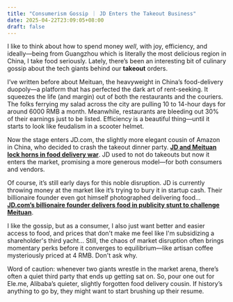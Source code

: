 ```yaml
---
title: "Consumerism Gossip ｜ JD Enters the Takeout Business"
date: 2025-04-22T23:09:05+08:00
draft: false
---
```


I like to think about how to spend money *well*, with joy, efficiency, and ideally—being from Guangzhou which is literally the most delicious region in China, I take food seriously. Lately, there’s been an interesting bit of culinary gossip about the tech giants behind our **takeout** orders.

I’ve written before about Meituan, the heavyweight in China’s food-delivery duopoly—a platform that has perfected the dark art of rent-seeking. It squeezes the life (and margin) out of both the restaurants and the couriers. The folks ferrying my salad across the city are pulling 10 to 14-hour days for around 6000 RMB a month. Meanwhile, restaurants are bleeding out 30% of their earnings just to be listed. Efficiency is a beautiful thing—until it starts to look like feudalism in a scooter helmet.

Now the stage enters JD.com, the slightly more elegant cousin of Amazon in China, who decided to crash the takeout dinner party. **[JD and Meituan lock horns in food delivery war](https://www.emarketer.com/content/jd-meituan-lock-horns-food-delivery-war)**. JD used to not do takeouts but now it enters the market, promising a more generous model—for both consumers and vendors. 

Of course, it’s still early days for this noble disruption. JD is currently throwing money at the market like it’s trying to bury it in startup cash. Their billionaire founder even got himself photographed delivering food... **[JD.com’s billionaire founder delivers food in publicity stunt to challenge Meituan](https://www.scmp.com/tech/big-tech/article/3307435/jdcoms-billionaire-founder-delivers-food-publicity-stunt-challenge-meituan)**.

I like the gossip, but as a consumer, I also just want better and easier access to food, and prices that don't make me feel like I'm subsidizing a shareholder's third yacht... Still, the chaos of market disruption often brings momentary perks before it converges to equilibrium—like artisan coffee mysteriously priced at 4 RMB. Don't ask why.

Word of caution: whenever two giants wrestle in the market arena, there’s often a quiet third party that ends up getting sat on. So, pour one out for Ele.me, Alibaba’s quieter, slightly forgotten food delivery cousin. If history’s anything to go by, they might want to start brushing up their resume.
